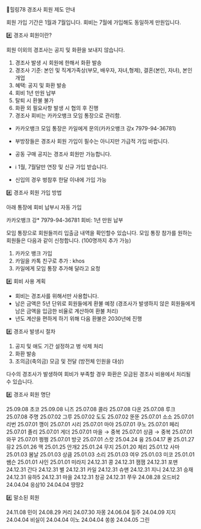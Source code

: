 🌈힐링78 경조사 회원 제도 안내 

회원 가입 기간은 1월과 7월입니다.
회비는 7월에 가입해도 동일하게 만원입니다.

#️⃣ 경조사 회원이란? 

회원 이외의 경조사는 공지 및 화환을 보내지 않습니다. 

 1. 경조사 발생 시 회원에 한해서 화환 발송
 2. 경조사 기준: 본인 및 직계가족상(부모, 배우자, 자녀,형제), 결혼(본인, 자녀), 본인 개업
 3. 혜택: 공지 및 화환 발송
 4. 회비 1년 만원 납부 
 5. 탈퇴 시 환불 불가
 6. 화환 외 필요사항 발생 시 협의 후 진행
 7. 경조사 회비는 카카오뱅크 모임 통장으로 관리함.
  - 카카오뱅크 모임 통장은 카일에게 문의(카카오뱅크 강x 7979-94-36781)

  - 부방장들은 경조사 회원 가입이 필수는 아니지만 가급적 가입 바랍니다.
  - 공동 구매 공지는 경조사 회원만 가능합니다.
  - ℹ️ 1월, 7월달만 연장 및 신규 가입 받습니다.
  - 신입의 경우 벙참후 한달 이내에 가입 가능 

#️⃣ 경조사 회원 가입 방법

아래 통장에 회비 납부시 자동 가입

카카오뱅크 강* 7979-94-36781 
회비: 1년 만원 납부 

모임 통장으로 회원들끼리 입출금 내역을 확인할수 있습니다.
모임 통장 참가를 원하는 회원들은 다음과 같이 신청합니다.
(100명까지 추가 가능) 

1) 카카오 뱅크 가입
2) 카일을 카톡 친구로 추가 : khos
3) 카일에게 모임 통장 추가해 달라고 요청 

#️⃣ 회비 사용 계획 

- 회비는 경조사를 위해서만 사용합니다.
- 남은 금액은 5년 단위로 회원들에게 환불 예정
(경조사가 발생하지 않은 회원들에게 남은 금액을 입금한 비율로 계산하여 환불 처리)
- 년도 계산을 편하게 하기 위해 다음 환불은 2030년에 진행 

#️⃣ 경조사 발생시 절차 

1. 공지 및 애도 기간 설정하고 벙 삭제 처리
2. 화환 발송
3. 조의금(축의금) 모금 및 전달 (방전체 인원을 대상) 

다수의 경조사가 발생하여 회비가 부족할 경우 화환은 모금된 경조사 비용에서 처리될 수 있습니다. 

#️⃣ 경조사 회원 명단 

25.09.08 초코
25.09.08 니즈
25.07.08 콜라
25.07.08 다온
25.07.08 루크
25.07.08 주명
25.07.02 그루
25.07.02 도도
25.07.02 뚠뚠
25.07.01 소소
25.07.01 리번
25.07.01 깽이
25.07.01 시리
25.07.01 마야
25.07.01 쿠노
25.07.01 페리
25.07.01 졸리
25.07.01 게더
25.07.01 마을 → 중복
25.07.01 상큼 → 중복
25.07.01 와꾸
25.07.01 쩡쩡
25.07.01 방긋
25.07.01 스캇 
25.04.24 융
25.04.17 콴
25.01.27 뮤2
25.01.26 맥
25.01.25 안개2
25.01.24 무지
25.01.20 체리
25.01.12 사마
25.01.03 봄날
25.01.03 상큼
25.01.03 소리
25.01.03 여우
25.01.03 미코
25.01.01 쌤슨
25.01.01 샤인
25.01.01 미라지
24.12.31 콩
24.12.31 잼잼
24.12.31 포맨
24.12.31 간다
24.12.31 별
24.12.31 카일
24.12.31 슈맨
24.12.31 지니
24.12.31 승재
24.12.31 유하5
24.12.31 마을
24.12.31 창공
24.12.31 쭈우
24.08.28 오드비2
24.04.04 응삼10
24.04.04 땅땅2 

#️⃣ 말소된 회원

24.11.08 민이
24.08.29 커리
24.07.30 자몽
24.06.04 질주
24.04.09 지지
24.04.04 비실이
24.04.04 이노
24.04.04 쏭쏭
24.04.05 그린